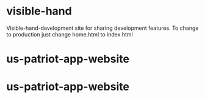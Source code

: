# visible-hand
Visible-hand-development site for sharing development features.  To change to production just change home.html to index.html
# us-patriot-app-website
# us-patriot-app-website
